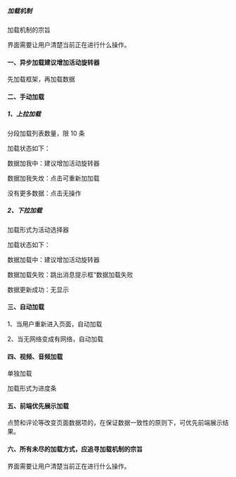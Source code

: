 ##### 加载机制

加载机制的宗旨

界面需要让用户清楚当前正在进行什么操作。

#### 一、异步加载建议增加活动旋转器

先加载框架，再加载数据

#### 二、手动加载

##### 1、上拉加载

分段加载列表数量，限 10 条

加载状态如下：

数据加我中：建议增加活动旋转器

数据加我失炇：点击可重新加加载

没有更多数据：点击无操作

##### 2、下拉加载

加载形式为活动选择器

加载状态如下：

数据加载中：建议增加活动旋转器

数据加载失败：跳出消息提示框“数据加载失败

数据更新成功：无显示

#### 三、自动加载

1、当用户重新进入页面，自动加载

2、当无网络变成有网络，自动加载

#### 四、视频、音频加载

单独加载

加载形式为进度条

#### 五、前端优先展示加载

点赞和评论等改变页面数据项的，在保证数据一致性的原则下，可优先前端展示结果。

#### 六、所有未尽的加载方式，应追寻加载机制的宗旨

界面需要让用户清楚当前正在进行什么操作。

